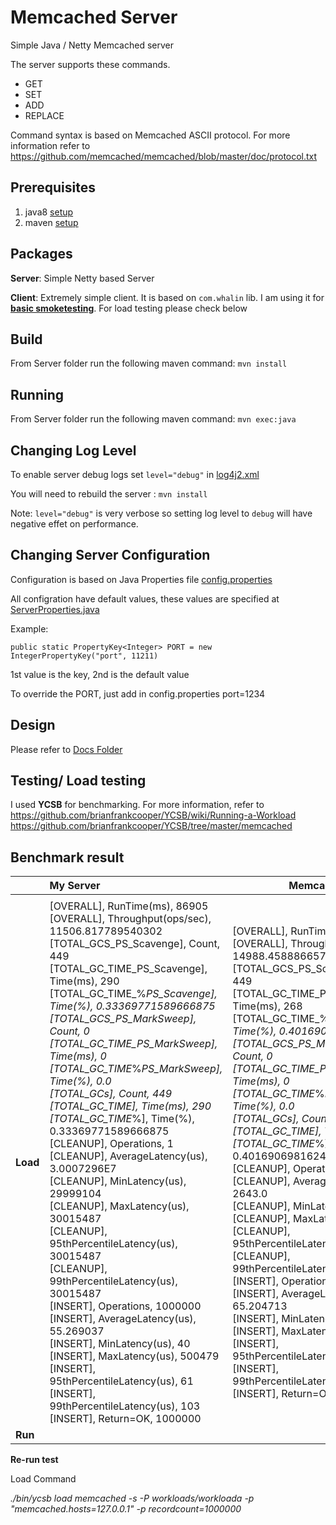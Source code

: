 # Memcached Server
Simple Java / Netty Memcached server


The server supports these commands. 
* GET 
* SET 
* ADD
* REPLACE

Command syntax is based on Memcached ASCII protocol. For more information refer to https://github.com/memcached/memcached/blob/master/doc/protocol.txt

## Prerequisites

1. java8 [setup](https://www.oracle.com/java/technologies/javase-jre8-downloads.html)
2. maven [setup](https://maven.apache.org/install.html)

## Packages

**Server**: Simple Netty based Server

**Client**: Extremely simple client. It is based on `com.whalin` lib. I am using it for <u>**basic smoketesting**</u>. For load testing please check below

## Build 

From Server folder run the following maven command: `mvn install`

## Running 

From Server folder run the following maven command: `mvn exec:java`

## Changing Log Level
To enable server debug logs set `level="debug"` in [log4j2.xml](./Server/src/main/resources/log4j.properties)

You will need to rebuild the server : `mvn install`

Note: `level="debug"` is very verbose so setting log level to `debug` will have negative effet on performance.

## Changing Server Configuration

Configuration is based on Java Properties file [config.properties](./Server/src/main/resources/config.properties)

All configration have default values, these values are specified at [ServerProperties.java](./Server/src/main/java/protocol/ServerProperties.java) 

Example: 

`public static PropertyKey<Integer> PORT = new IntegerPropertyKey("port", 11211)`

1st value is the key, 2nd is the default value

To override the PORT, just add in config.properties port=1234

## Design 

Please refer to [Docs Folder](./Server/docs)

## Testing/ Load testing

I used **YCSB** for benchmarking. For more information, refer to  
https://github.com/brianfrankcooper/YCSB/wiki/Running-a-Workload
https://github.com/brianfrankcooper/YCSB/tree/master/memcached

## Benchmark result

|          | My Server                                                    | Memcached                                                    |
| :------- | :----------------------------------------------------------- | ------------------------------------------------------------ |
|          |                                                              |                                                              |
| **Load** | [OVERALL], RunTime(ms), 86905<br/>[OVERALL], Throughput(ops/sec), 11506.817789540302<br/>[TOTAL_GCS_PS_Scavenge], Count, 449<br/>[TOTAL_GC_TIME_PS_Scavenge], Time(ms), 290<br/>[TOTAL_GC_TIME_%_PS_Scavenge], Time(%), 0.33369771589666875<br/>[TOTAL_GCS_PS_MarkSweep], Count, 0<br/>[TOTAL_GC_TIME_PS_MarkSweep], Time(ms), 0<br/>[TOTAL_GC_TIME_%_PS_MarkSweep], Time(%), 0.0<br/>[TOTAL_GCs], Count, 449<br/>[TOTAL_GC_TIME], Time(ms), 290<br/>[TOTAL_GC_TIME_%], Time(%), 0.33369771589666875<br/>[CLEANUP], Operations, 1<br/>[CLEANUP], AverageLatency(us), 3.0007296E7<br/>[CLEANUP], MinLatency(us), 29999104<br/>[CLEANUP], MaxLatency(us), 30015487<br/>[CLEANUP], 95thPercentileLatency(us), 30015487<br/>[CLEANUP], 99thPercentileLatency(us), 30015487<br/>[INSERT], Operations, 1000000<br/>[INSERT], AverageLatency(us), 55.269037<br/>[INSERT], MinLatency(us), 40<br/>[INSERT], MaxLatency(us), 500479<br/>[INSERT], 95thPercentileLatency(us), 61<br/>[INSERT], 99thPercentileLatency(us), 103<br/>[INSERT], Return=OK, 1000000 | [OVERALL], RunTime(ms), 66718<br/>[OVERALL], Throughput(ops/sec), 14988.458886657274<br/>[TOTAL_GCS_PS_Scavenge], Count, 449<br/>[TOTAL_GC_TIME_PS_Scavenge], Time(ms), 268<br/>[TOTAL_GC_TIME_%_PS_Scavenge], Time(%), 0.401690698162415<br/>[TOTAL_GCS_PS_MarkSweep], Count, 0<br/>[TOTAL_GC_TIME_PS_MarkSweep], Time(ms), 0<br/>[TOTAL_GC_TIME_%_PS_MarkSweep], Time(%), 0.0<br/>[TOTAL_GCs], Count, 449<br/>[TOTAL_GC_TIME], Time(ms), 268<br/>[TOTAL_GC_TIME_%], Time(%), 0.401690698162415<br/>[CLEANUP], Operations, 1<br/>[CLEANUP], AverageLatency(us), 2643.0<br/>[CLEANUP], MinLatency(us), 2642<br/>[CLEANUP], MaxLatency(us), 2643<br/>[CLEANUP], 95thPercentileLatency(us), 2643<br/>[CLEANUP], 99thPercentileLatency(us), 2643<br/>[INSERT], Operations, 1000000<br/>[INSERT], AverageLatency(us), 65.204713<br/>[INSERT], MinLatency(us), 42<br/>[INSERT], MaxLatency(us), 103167<br/>[INSERT], 95thPercentileLatency(us), 90<br/>[INSERT], 99thPercentileLatency(us), 138<br/>[INSERT], Return=OK, 1000000 |
| **Run**  |                                                              |                                                              |

**Re-run test** 

Load Command

*./bin/ycsb load memcached -s -P workloads/workloada -p "memcached.hosts=127.0.0.1" -p recordcount=1000000* 